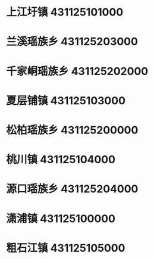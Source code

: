 # 上江圩镇 431125101000
# 兰溪瑶族乡 431125203000
# 千家峒瑶族乡 431125202000
# 夏层铺镇 431125103000
# 松柏瑶族乡 431125200000
# 桃川镇 431125104000
# 源口瑶族乡 431125204000
# 潇浦镇 431125100000
# 粗石江镇 431125105000
